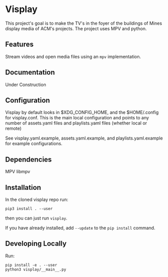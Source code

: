 # Visplay
This project's goal is to make the TV's in the foyer of the buildings of Mines
display media of ACM's projects. The project uses MPV and python.

## Features
Stream videos and open media files using an `mpv` implementation.

## Documentation
Under Construction

## Configuration
Visplay by default looks in $XDG_CONFIG_HOME, and the $HOME/.config for visplay.conf.
This is the main local configuration and points to any number of assets.yaml files and playlists.yaml files (whether local or remote)

See visplay.yaml.example, assets.yaml.example, and playlists.yaml.example for example configurations.


## Dependencies
MPV
libmpv

## Installation
In the cloned visplay repo run:

    pip3 install . --user

then you can just run `visplay`.

If you have already installed, add `--update` to the `pip install` command.

## Developing Locally
Run:

    pip install -e . --user
    python3 visplay/__main__.py
